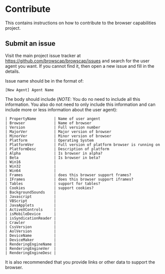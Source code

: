 Contribute
==========

This contains instructions on how to contribute to the browser
capabilities project.

## Submit an issue

Visit the main project issue tracker at https://github.com/browscap/browscap/issues
and search for the user agent you want. If you cannot find it, then open a new issue
and fill in the details.

Issue name should be in the format of:

    [New Agent] Agent Name

The body should include (*NOTE*: You do no need to include all this information. You also do not need to only include this information and can include more or less information about the user agent):

    | PropertyName        | Name of user angent
    | Browser             | Name of browser
    | Version             | Full version number
    | MajorVer            | Major version of browser
    | MinorVer            | Minor version of browser
    | Platform            | Operating System
    | PlatformVer         | Full version of platform browser is running on
    | PlatformDesc        | Description of platform
    | Alpha               | Is browser in alpha?
    | Beta                | Is browser in beta?
    | Win16               |
    | Win32               |
    | Win64               |
    | Frames              | does this browser support frames?
    | IFrames             | does this browser support iframes?
    | Tables              | support for tables?
    | Cookies             | support cookies?
    | BackgroundSounds    |
    | Javascript          |
    | VBScript            |
    | JavaApplets         |
    | ActiveXControls     |
    | isMobileDevice      |
    | isSyndicationReader |
    | Crawler             |
    | CssVersion          |
    | AolVersion          |
    | DeviceName          |
    | DeviceMaker         |
    | RenderingEngineName |
    | RenderingEngineVer  |
    | RenderingEngineDesc |

It is also recommended that you provide links or other data to support the browser.

